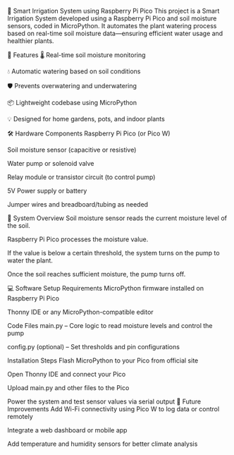 
🌱 Smart Irrigation System using Raspberry Pi Pico
This project is a Smart Irrigation System developed using a Raspberry Pi Pico and soil moisture sensors, coded in MicroPython. It automates the plant watering process based on real-time soil moisture data—ensuring efficient water usage and healthier plants.

🚀 Features
🌡️ Real-time soil moisture monitoring

💧 Automatic watering based on soil conditions

🛡️ Prevents overwatering and underwatering

📦 Lightweight codebase using MicroPython

💡 Designed for home gardens, pots, and indoor plants

🛠️ Hardware Components
Raspberry Pi Pico (or Pico W)

Soil moisture sensor (capacitive or resistive)

Water pump or solenoid valve

Relay module or transistor circuit (to control pump)

5V Power supply or battery

Jumper wires and breadboard/tubing as needed

🧠 System Overview
Soil moisture sensor reads the current moisture level of the soil.

Raspberry Pi Pico processes the moisture value.

If the value is below a certain threshold, the system turns on the pump to water the plant.

Once the soil reaches sufficient moisture, the pump turns off.

💻 Software Setup
Requirements
MicroPython firmware installed on Raspberry Pi Pico

Thonny IDE or any MicroPython-compatible editor

Code Files
main.py – Core logic to read moisture levels and control the pump

config.py (optional) – Set thresholds and pin configurations

Installation Steps
Flash MicroPython to your Pico from official site

Open Thonny IDE and connect your Pico

Upload main.py and other files to the Pico

Power the system and test sensor values via serial output
🧪 Future Improvements
Add Wi-Fi connectivity using Pico W to log data or control remotely

Integrate a web dashboard or mobile app

Add temperature and humidity sensors for better climate analysis

